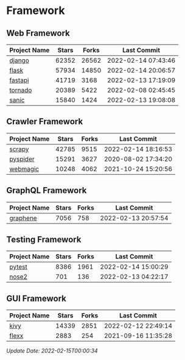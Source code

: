 # Framework

## Web Framework
| Project Name | Stars | Forks | Last Commit |
| ------------ | ----- | ----- | ----------- |
| [django](https://github.com/django/django) | 62352 | 26562 | 2022-02-14 07:43:46 |
| [flask](https://github.com/pallets/flask) | 57934 | 14850 | 2022-02-14 20:06:57 |
| [fastapi](https://github.com/tiangolo/fastapi) | 41719 | 3168 | 2022-02-13 17:19:09 |
| [tornado](https://github.com/tornadoweb/tornado) | 20389 | 5422 | 2022-02-08 02:45:45 |
| [sanic](https://github.com/sanic-org/sanic) | 15840 | 1424 | 2022-02-13 19:08:08 |

## Crawler Framework
| Project Name | Stars | Forks | Last Commit |
| ------------ | ----- | ----- | ----------- |
| [scrapy](https://github.com/scrapy/scrapy) | 42785 | 9515 | 2022-02-14 18:16:53 |
| [pyspider](https://github.com/binux/pyspider) | 15291 | 3627 | 2020-08-02 17:34:20 |
| [webmagic](https://github.com/code4craft/webmagic) | 10248 | 4062 | 2021-10-24 15:20:56 |

## GraphQL Framework
| Project Name | Stars | Forks | Last Commit |
| ------------ | ----- | ----- | ----------- |
| [graphene](https://github.com/graphql-python/graphene) | 7056 | 758 | 2022-02-13 20:57:54 |

## Testing Framework
| Project Name | Stars | Forks | Last Commit |
| ------------ | ----- | ----- | ----------- |
| [pytest](https://github.com/pytest-dev/pytest) | 8386 | 1961 | 2022-02-14 15:00:29 |
| [nose2](https://github.com/nose-devs/nose2) | 701 | 136 | 2022-02-13 04:22:17 |

## GUI Framework
| Project Name | Stars | Forks | Last Commit |
| ------------ | ----- | ----- | ----------- |
| [kivy](https://github.com/kivy/kivy) | 14339 | 2851 | 2022-02-12 22:49:14 |
| [flexx](https://github.com/flexxui/flexx) | 2883 | 254 | 2021-09-16 11:35:28 |

*Update Date: 2022-02-15T00:00:34*